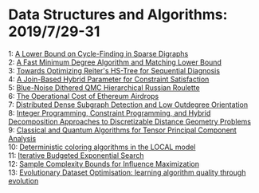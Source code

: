 # Data Structures and Algorithms: 2019/7/29-31  
1: [A Lower Bound on Cycle-Finding in Sparse Digraphs](https://doi.org/10.48550/arXiv.1907.12106)  
2: [A Fast Minimum Degree Algorithm and Matching Lower Bound](https://doi.org/10.48550/arXiv.1907.12119)  
3: [Towards Optimizing Reiter's HS-Tree for Sequential Diagnosis](https://doi.org/10.48550/arXiv.1907.12130)  
4: [A Join-Based Hybrid Parameter for Constraint Satisfaction](https://doi.org/10.48550/arXiv.1907.12335)  
5: [Blue-Noise Dithered QMC Hierarchical Russian Roulette](https://doi.org/10.48550/arXiv.1907.12343)  
6: [The Operational Cost of Ethereum Airdrops](https://doi.org/10.48550/arXiv.1907.12383)  
7: [Distributed Dense Subgraph Detection and Low Outdegree Orientation](https://doi.org/10.48550/arXiv.1907.12443)  
8: [Integer Programming, Constraint Programming, and Hybrid Decomposition  Approaches to Discretizable Distance Geometry Problems](https://doi.org/10.48550/arXiv.1907.12468)  
9: [Classical and Quantum Algorithms for Tensor Principal Component Analysis](https://doi.org/10.48550/arXiv.1907.12724)  
10: [Deterministic coloring algorithms in the LOCAL model](https://doi.org/10.48550/arXiv.1907.12857)  
11: [Iterative Budgeted Exponential Search](https://doi.org/10.48550/arXiv.1907.13062)  
12: [Sample Complexity Bounds for Influence Maximization](https://doi.org/10.48550/arXiv.1907.13301)  
13: [Evolutionary Dataset Optimisation: learning algorithm quality through  evolution](https://doi.org/10.48550/arXiv.1907.13508)  